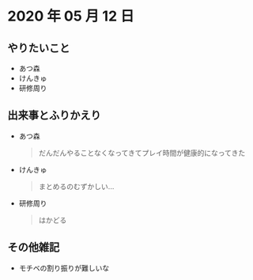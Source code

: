 # 2020 年 05 月 12 日

## やりたいこと

- あつ森
- けんきゅ
- 研修周り

## 出来事とふりかえり

- あつ森
  > だんだんやることなくなってきてプレイ時間が健康的になってきた
- けんきゅ
  > まとめるのむずかしい...
- 研修周り
  > はかどる

## その他雑記

- モチベの割り振りが難しいな
